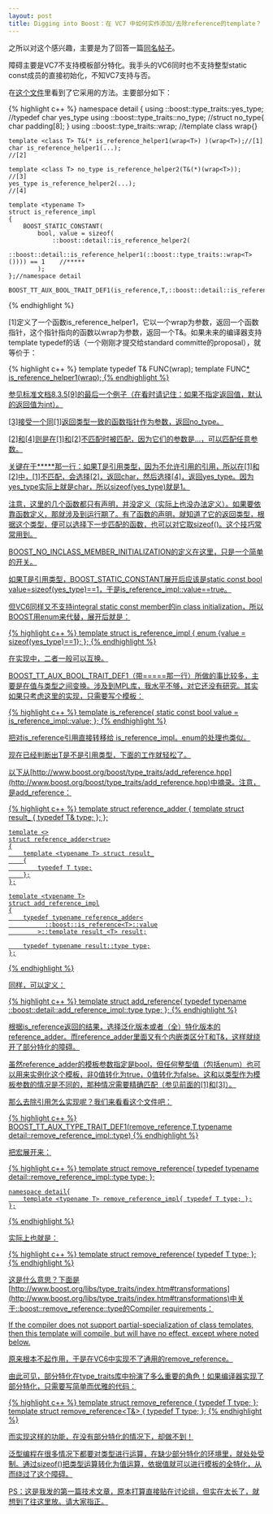 ```yaml
---
layout: post
title: Digging into Boost：在 VC7 中如何实作添加/去除reference的template？
---
```

之所以对这个感兴趣，主要是为了回答一篇[同名帖子](http://expert.csdn.net/Expert/topic/1704/1704020.xml?temp=.1142847)。

障碍主要是VC7不支持模板部分特化。我手头的VC6同时也不支持整型static const成员的直接初始化，不知VC7支持与否。

在[这个文件](http://www.boost.org/boost/type_traits/is_reference.hpp)里看到了它采用的方法。主要部分如下：

{% highlight c++ %}
    namespace detail {
    using ::boost::type_traits::yes_type;    //typedef char yes_type
    using ::boost::type_traits::no_type;     //struct no_type{ char padding[8]; }
    using ::boost::type_traits::wrap;          //template <class T>class wrap{}

    template <class T> T&(* is_reference_helper1(wrap<T>) )(wrap<T>);//[1]
    char is_reference_helper1(...);                                                                  //[2]

    template <class T> no_type is_reference_helper2(T&(*)(wrap<T>));  //[3]
    yes_type is_reference_helper2(...);                                                          //[4]

    template <typename T>
    struct is_reference_impl
    {
        BOOST_STATIC_CONSTANT(
            bool, value = sizeof(
                ::boost::detail::is_reference_helper2(
                    ::boost::detail::is_reference_helper1(::boost::type_traits::wrap<T>()))) == 1    //*****
            );
    };//namespace detail

    BOOST_TT_AUX_BOOL_TRAIT_DEF1(is_reference,T,::boost::detail::is_reference_impl<T>::value)//=====
{% endhighlight %}

[1]定义了一个函数is_reference_helper1，它以一个wrap<T>为参数，返回一个函数指针，这个指针指向的函数以wrap<T>为参数，返回一个T&。如果未来的编译器支持template typedef的话（一个刚刚才提交给standard committe的proposal），就等价于：

{% highlight c++ %}
    template<class T> typedef T& FUNC(wrap<T>);
    template<class U> FUNC<U>* is_reference_helper1(wrap<U>);
{% endhighlight %}

参见标准文档8.3.5[9]的最后一个例子（在看时请记住：如果不指定返回值，默认的返回值为int）。

[3]接受一个同[1]返回类型一致的函数指针作为参数，返回no_type。

[2]和[4]则是在[1]和[2]不匹配时被匹配，因为它们的参数是...，可以匹配任意参数。

关键在于\*\*\*\*\*那一行：如果T是引用类型，因为不允许引用的引用，所以在[1]和[2]中，[1]不匹配，会选择[2]，返回char，然后选择[4]，返回yes_type。因为yes_type实际上就是char，所以sizeof(yes_type)就是1。
 
注意，这里的几个函数都只有声明，并没定义（实际上也没办法定义）。如果要依靠函数定义，那就涉及到运行期了。有了函数的声明，就知道了它的返回类型，根据这个类型，便可以选择下一步匹配的函数，也可以对它取sizeof()。这个技巧常常用到。

BOOST_NO_INCLASS_MEMBER_INITIALIZATION的定义在[这里](http://www.boost.org/boost/config/suffix.hpp)，只是一个简单的开关。

如果T是引用类型，BOOST_STATIC_CONSTANT展开后应该是static const bool value=sizeof(yes_type)==1，于是is_reference_impl<T>::value==true。

但VC6同样又不支持integral static const member的in class initialization，所以BOOST用enum来代替，展开后就是：

{% highlight c++ %}
    template <typename T>
        struct is_reference_impl
    {
            enum {value = sizeof(yes_type)==1};
    };
{% endhighlight %}

在实现中，二者一般可以互换。

BOOST_TT_AUX_BOOL_TRAIT_DEF1（带=====那一行）所做的事比较多，主要是在值与类型之间变换。涉及到MPL库，我水平不够，对它还没有研究。其实如果只考虑这里的实现，只需要写个模板：

{% highlight c++ %}
    template <typename T>is_reference{
              static const bool value = is_reference_impl<T>::value;
    };
{% endhighlight %}

把对is_reference引用直接转移给 is_reference_impl。enum的处理也类似。

现在已经判断出T是不是引用类型，下面的工作就轻松了。

以下从[http://www.boost.org/boost/type_traits/add_reference.hpp](http://www.boost.org/boost/type_traits/add_reference.hpp)中摘录。注意，是add_reference：

{% highlight c++ %}
    template <bool x>
    struct reference_adder
    {
        template <typename T> struct result_
        {
            typedef T& type;
        };
    };

    template <>
    struct reference_adder<true>
    {
        template <typename T> struct result_
        {
            typedef T type;
        };
    };

    template <typename T>
    struct add_reference_impl
    {
        typedef typename reference_adder<
              ::boost::is_reference<T>::value
            >::template result_<T> result;

        typedef typename result::type type;
    };
{% endhighlight %}

同样，可以定义：

{% highlight c++ %}
    template<typename T> struct add_reference{
            typedef typename ::boost::detail::add_reference_impl<T>::type type;
    };
{% endhighlight %}

根据is_reference返回的结果，选择泛化版本或者（全）特化版本的reference_adder。而reference_adder里面又有个内嵌类区分T和T&，这样就绕开了部分特化的障碍。

虽然reference_adder的模板参数指定是bool，但任何整型值（包括enum）也可以用来实例化这个模板，非0值转化为true，0值转化为false。这和以类型作为模板参数的情况是不同的，那种情况需要精确匹配（参见前面的[1]和[3]）。

那么去除引用怎么实现呢？我们来看看[这个文件](http://www.boost.org/boost/type_traits/remove_reference.hpp)吧：

{% highlight c++ %}
    BOOST_TT_AUX_TYPE_TRAIT_DEF1(remove_reference,T,typename detail::remove_reference_impl<T>::type)
{% endhighlight %}

把宏展开来：

{% highlight c++ %}
    template <typename T> struct remove_reference{
            typedef typename detail::remove_reference_impl<T>::type type;
    };

    namespace detail{
        template <typename T> remove_reference_impl{ typedef T type; };
    };
{% endhighlight %}

实际上也就是：

{% highlight c++ %}
    template <typename T> struct remove_reference{
            typedef T type;
    };
{% endhighlight %}

这是什么意思？下面是[http://www.boost.org/libs/type_traits/index.htm#transformations](http://www.boost.org/libs/type_traits/index.htm#transformations)中关于::boost::remove_reference<T>::type的Compiler requirements：

  If the compiler does not support partial-specialization of class templates, then this template will compile, but will have no effect, except where noted below.

原来根本不起作用，于是在VC6中实现不了通用的remove_reference。
 
由此可见，部分特化在type_traits库中扮演了多么重要的角色！如果编译器实现了部分特化，只需要写简单而优雅的代码：

{% highlight c++ %}
    template <typename T> struct remove_reference     { typedef T type; };
    template <typename T> struct remove_reference<T&> { typedef T type; };
{% endhighlight %}

而实现这样的功能，在没有部分特化的情况下，却做不到！
 
泛型编程在很多情况下都要对类型进行运算，在缺少部分特化的环境里，就处处受制。通过sizeof()把类型运算转化为值运算，依据值就可以进行模板的全特化，从而绕过了这个障碍。

PS：这是我发的第一篇技术文章，原本打算直接贴在讨论组，但实在太长了，就想到了往这里放。请大家指正。
